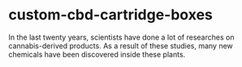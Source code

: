# custom-cbd-cartridge-boxes
In the last twenty years, scientists have done a lot of researches on cannabis-derived products. As a result of these studies, many new chemicals have been discovered inside these plants. 
